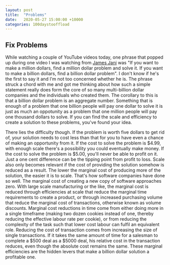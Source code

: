 ```yaml
---
layout: post
title:  "Problems"
date:   2020-05-27 15:00:00 +10000
categories: 100daystooffload
---
```

## Fix Problems

While watching a couple of YouTube videos today, one phrase that popped up during one video I was watching from [James Jani](https://www.youtube.com/channel/UCT0dmfFCLWuVKPWZ6wcdKyg/about) was "If you want to make a million dollars, find a million dollar problem and solve it. If you want to make a billion dollars, find a billion dollar problem". I don't know if he's the first to say it and I'm not too concerned whether he is. The phrase struck a chord with me and got me thinking about how such a simple statement really does form the core of so many multi-billion dollar companies and the individuals who created them. The corollary to this is that a billion dollar problem is an aggregate number. Something that is enough of a problem that one billion people will pay one dollar to solve it is just as much an oppotunity as a problem that one million people will pay one thousand dollars to solve. If you can find the scale and efficiency to create a solution to these problems, you've found your idea.

There lies the difficulty though. If the problem is worth five dollars to get rid of, your solution needs to cost less than that for you to have even a chance of making an opportunity from it. If the cost to solve the problem is $4.99, with enough scale there's a possibility you could eventually make money. If the cost to solve the problem is $5.00, you'll never be able to profit on it. Just a one cent difference can be the tipping point from profit to loss. Scale also only becomes relevant if the cost of providing the solution somehow is reduced as a result. The lower the marginal cost of producing more of the solution, the easier it is to scale. That's how software companies have done so well. The marginal cost of creating a new copy of software approaches zero. With large scale manufacturing or the like, the marginal cost is reduced through efficiencies at scale that reduce the marginal time requirements to create a product, or through increased purchasing volume that reduce the marginal cost of transactions, otherwise known as volume discounts. Marginal cost reductions in time come from either doing more in a single timeframe (making two dozen cookies instead of one, thereby reducing the effective labour rate per cookie), or from reducing the complexity of the task such that lower cost labour can fulfil an equivalent role. Reducing the cost of transaction comes from increasing the size of single transactions. If it takes the same amount of time for a salesman to complete a $500 deal as a $5000 deal, his relative cost in the transaction reduces, even though the absolute cost remains the same. These marginal efficiencies are the hidden levers that make a billion dollar solution a profitable one.
